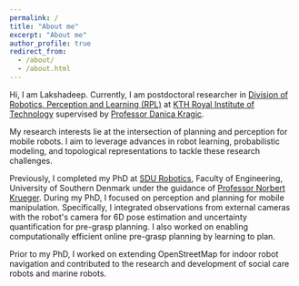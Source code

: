 ```yaml
---
permalink: /
title: "About me"
excerpt: "About me"
author_profile: true
redirect_from: 
  - /about/
  - /about.html
---
```



Hi, I am Lakshadeep. Currently, I am postdoctoral researcher in [Division of Robotics, Perception and Learning (RPL)](https://www.kth.se/is/rpl) at [KTH Royal Institute of Technology](https://www.kth.se/en) supervised by [Professor Danica Kragic](https://www.kth.se/profile/dani). 

My research interests lie at the intersection of planning and perception for mobile robots. I aim to leverage advances in robot learning, probabilistic modeling, and topological representations to tackle these research challenges.

Previously, I completed my PhD at [SDU Robotics](https://www.sdu.dk/en/forskning/sdurobotics), Faculty of Engineering, University of Southern Denmark under the guidance of [Professor Norbert Krueger](https://portal.findresearcher.sdu.dk/en/persons/norbert). During my PhD, I focused on perception and planning for mobile manipulation. Specifically, I integrated observations from external cameras with the robot's camera for 6D pose estimation and uncertainty quantification for pre-grasp planning. I also worked on enabling computationally efficient online pre-grasp planning by learning to plan. 

Prior to my PhD, I worked on extending OpenStreetMap for indoor robot navigation and contributed to the research and development of social care robots and marine robots. 